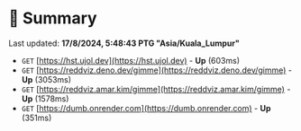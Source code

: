 # 📖 Summary
Last updated: **17/8/2024, 5:48:43 PTG "Asia/Kuala_Lumpur"**

- `GET` [https://hst.ujol.dev](https://hst.ujol.dev) - **Up** (603ms)
- `GET` [https://reddviz.deno.dev/gimme](https://reddviz.deno.dev/gimme) - **Up** (3053ms)
- `GET` [https://reddviz.amar.kim/gimme](https://reddviz.amar.kim/gimme) - **Up** (1578ms)
- `GET` [https://dumb.onrender.com](https://dumb.onrender.com) - **Up** (351ms)
